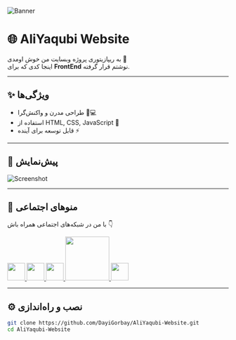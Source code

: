 ![Banner](https://s6.uupload.ir/files/aliyaqubi-banner_4z9b.png)
# 🌐 AliYaqubi Website

به ریپازیتوری پروژه وبسایت من خوش اومدی 🚀  
اینجا کدی که برای **FrontEnd** نوشتم قرار گرفته.

---

## ✨ ویژگی‌ها
- طراحی مدرن و واکنش‌گرا 📱💻
- استفاده از HTML, CSS, JavaScript 🎨
- قابل توسعه برای آینده ⚡

---

## 📸 پیش‌نمایش
![Screenshot](https://s6.uupload.ir/files/screenshot_(248)_fzuv.png)

---

## 🔗 منوهای اجتماعی
با من در شبکه‌های اجتماعی همراه باش 👇  

<a href="https://www.instagram.com/aliyaqubi88/">
  <img src="https://s6.uupload.ir/files/instagram-brands-solid-full_dcep.png" width="40"/>
</a>
<a href="https://t.me/fooolsx/">
  <img src="https://s6.uupload.ir/files/telegram-brands-solid-full_0r9v.png" width="40"/>
</a>
<a href="https://www.youtube.com/@DayiGorbay13/">
  <img src="https://s6.uupload.ir/files/youtube-brands-solid-full_4ekd.png" width="40"/>
</a>
<a href="https://maliyaqubi.ir/">
  <img src="https://img.shields.io/badge/Website-%2300BFA5?style=for-the-badge&logo=google-chrome&logoColor=white" width="100"/>
</a>
<a href="tel:+989150298062">
  <img src="https://s6.uupload.ir/files/phone-solid-full_ak9v.png" width="40"/>
</a>

---

## ⚙️ نصب و راه‌اندازی
```bash
git clone https://github.com/DayiGorbay/AliYaqubi-Website.git
cd AliYaqubi-Website